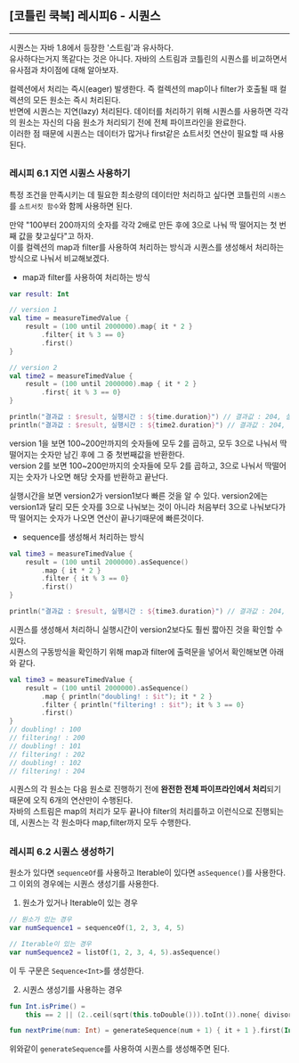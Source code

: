## [코틀린 쿡북] 레시피6 - 시퀀스  
  


----
시퀀스는 자바 1.8에서 등장한 '스트림'과 유사하다.  
유사하다는거지 똑같다는 것은 아니다. 자바의 스트림과 코틀린의 시퀀스를 비교하면서 유사점과 차이점에 대해 알아보자.  
  
컬렉션에서 처리는 즉시(eager) 발생한다. 즉 컬렉션의 map이나 filter가 호출될 때 컬렉션의 모든 원소는 즉시 처리된다.  
반면에 시퀀스는 지연(lazy) 처리된다. 데이터를 처리하기 위해 시퀀스를 사용하면 각각의 원소는 자신의 다음 원소가 처리되기 전에 전체 파이프라인을 완료한다.  
이러한 점 때문에 시퀀스는 데이터가 많거나 first같은 쇼트서킷 연산이 필요할 때 사용된다.  
  
##
### 레시피 6.1 지연 시퀀스 사용하기  

특정 조건을 만족시키는 데 필요한 최소량의 데이터만 처리하고 싶다면 코틀린의 `시퀀스`를 `쇼트서킷 함수`와 함께 사용하면 된다.  
  
만약 "100부터 200까지의 숫자를 각각 2배로 만든 후에 3으로 나눠 딱 떨어지는 첫 번째 값을 찾고싶다"고 하자.  
이를 컬렉션의 map과 filter를 사용하여 처리하는 방식과 시퀀스를 생성해서 처리하는 방식으로 나눠서 비교해보겠다.  
- map과 filter를 사용하여 처리하는 방식
```kotlin
var result: Int

// version 1
val time = measureTimedValue {
    result = (100 until 2000000).map{ it * 2 }
        .filter{ it % 3 == 0}
        .first()
}

// version 2
val time2 = measureTimedValue {
    result = (100 until 2000000).map { it * 2 }
        .first{ it % 3 == 0}
}

println("결과값 : $result, 실행시간 : ${time.duration}") // 결과값 : 204, 실행시간 : 164ms
println("결과값 : $result, 실행시간 : ${time2.duration}") // 결과값 : 204, 실행시간 : 73.0ms
```
version 1을 보면 100~200만까지의 숫자들에 모두 2를 곱하고, 모두 3으로 나눠서 딱 떨어지는 숫자만 남긴 후에 그 중 첫번째값을 반환한다.  
version 2를 보면 100~200만까지의 숫자들에 모두 2를 곱하고, 3으로 나눠서 딱떨어지는 숫자가 나오면 해당 숫자를 반환하고 끝난다.  
  
실행시간을 보면 version2가 version1보다 빠른 것을 알 수 있다. version2에는 version1과 달리 모든 숫자를 3으로 나눠보는 것이 아니라 처음부터 3으로 나눠보다가 딱 떨어지는 숫자가 나오면 연산이 끝나기때문에 빠른것이다.  
  
- sequence를 생성해서 처리하는 방식  
```kotlin
val time3 = measureTimedValue {
    result = (100 until 2000000).asSequence()
        .map { it * 2 }
        .filter { it % 3 == 0}
        .first()
}

println("결과값 : $result, 실행시간 : ${time3.duration}") // 결과값 : 204, 실행시간 : 12.5ms
```
시퀀스를 생성해서 처리하니 실행시간이 version2보다도 훨씬 짧아진 것을 확인할 수 있다.  
시퀀스의 구동방식을 확인하기 위해 map과 filter에 출력문을 넣어서 확인해보면 아래와 같다.  
```kotlin
val time3 = measureTimedValue {
    result = (100 until 2000000).asSequence()
        .map { println("doubling! : $it"); it * 2 }
        .filter { println("filtering! : $it"); it % 3 == 0}
        .first()
}
// doubling! : 100
// filtering! : 200
// doubling! : 101
// filtering! : 202
// doubling! : 102
// filtering! : 204
```
시퀀스의 각 원소는 다음 원소로 진행하기 전에 **완전한 전체 파이프라인에서 처리**되기 때문에 오직 6개의 연산만이 수행된다.  
자바의 스트림은 map의 처리가 모두 끝나야 filter의 처리를하고 이런식으로 진행되는데, 시퀀스는 각 원소마다 map,filter까지 모두 수행한다.  
  
##
### 레시피 6.2 시퀀스 생성하기  
  
원소가 있다면 `sequenceOf`를 사용하고 Iterable이 있다면 `asSequence()`를 사용한다.  
그 이외의 경우에는 시퀀스 생성기를 사용한다.  
  
1. 원소가 있거나 Iterable이 있는 경우  
```kotlin
// 원소가 있는 경우
var numSequence1 = sequenceOf(1, 2, 3, 4, 5)

// Iterable이 있는 경우
var numSequence2 = listOf(1, 2, 3, 4, 5).asSequence()
```
이 두 구문은 `Sequence<Int>`를 생성한다.  
  
2. 시퀀스 생성기를 사용하는 경우
```kotlin
fun Int.isPrime() =
    this == 2 || (2..ceil(sqrt(this.toDouble())).toInt()).none{ divisor -> this % divisor == 0}

fun nextPrime(num: Int) = generateSequence(num + 1) { it + 1 }.first(Int::isPrime)
```
위와같이 `generateSequence`를 사용하여 시퀀스를 생성해주면 된다.  
